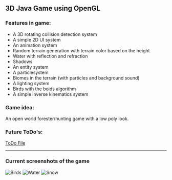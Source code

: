 ## 3D Java Game using OpenGL

### Features in game:
- A 3D rotating collision detection system
- A simple 2D UI system
- An animation system
- Random terrain generation with terrain color based on the height
- Water with reflection and refraction
- Shadows
- An entity system
- A particlesystem
- Biomes in the terrain (with particles and background sound)
- A lighting system
- Birds with the boids algorithm
- A simple inverse kinematics system

### Game idea:
An open world forester/hunting game with a low poly look.

### Future ToDo's:
[ToDo File](https://github.com/CodingWithMenno/3DGame/blob/main/Game/src/gameLoop/TODO.java)

---
### Current screenshots of the game

![Birds](https://cdn.discordapp.com/attachments/574188492272173076/811932790416998400/unknown.png)
![Water](https://media.discordapp.net/attachments/378603538009292820/802181808888348722/unknown.png?width=1623&height=910)
![Snow](https://media.discordapp.net/attachments/574188492272173076/802487939783327754/unknown.png?width=1625&height=910)
